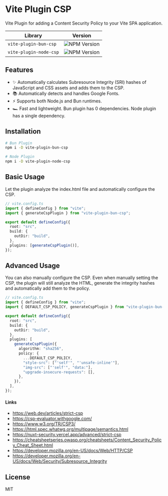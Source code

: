 # Vite Plugin CSP

Vite Plugin for adding a Content Security Policy to your Vite SPA application.

| Library                | Version                                                           |
| ---------------------- | ----------------------------------------------------------------- |
| `vite-plugin-bun-csp`  | ![NPM Version](https://img.shields.io/npm/v/vite-plugin-bun-csp)  |
| `vite-plugin-node-csp` | ![NPM Version](https://img.shields.io/npm/v/vite-plugin-node-csp) |

## Features

- ✨ Automatically calculates Subresource Integrity (SRI) hashes of JavaScript and CSS assets and adds them to the CSP.
- 📚 Automatically detects and handles Google Fonts.
- ⚡ Supports both Node.js and Bun runtimes.
- 🏎 Fast and lightweight. Bun plugin has 0 dependencies. Node plugin has a single dependency.

## Installation

```bash
# Bun Plugin
npm i -D vite-plugin-bun-csp

# Node Plugin
npm i -D vite-plugin-node-csp
```

## Basic Usage

Let the plugin analyze the index.html file and automatically configure the CSP.

```ts
// vite.config.ts
import { defineConfig } from "vite";
import { generateCspPlugin } from "vite-plugin-bun-csp";

export default defineConfig({
  root: "src",
  build: {
    outDir: "build",
  },
  plugins: [generateCspPlugin()],
});
```

## Advanced Usage

You can also manually configure the CSP. Even when manually setting the CSP, the plugin will still analyze the HTML, generate the integrity hashes and automatically add them to the policy.

```ts
// vite.config.ts
import { defineConfig } from "vite";
import { DEFAULT_CSP_POLICY, generateCspPlugin } from "vite-plugin-bun-csp";

export default defineConfig({
  root: "src",
  build: {
    outDir: "build",
  },
  plugins: [
    generateCspPlugin({
      algorithm: "sha256",
      policy: {
        ...DEFAULT_CSP_POLICY,
        "style-src": ["'self'", "'unsafe-inline'"],
        "img-src": ["'self'", "data:"],
        "upgrade-insecure-requests": [],
      },
    }),
  ],
});
```

#### Links

- https://web.dev/articles/strict-csp
- https://csp-evaluator.withgoogle.com/
- https://www.w3.org/TR/CSP3/
- https://html.spec.whatwg.org/multipage/semantics.html
- https://nuxt-security.vercel.app/advanced/strict-csp
- https://cheatsheetseries.owasp.org/cheatsheets/Content_Security_Policy_Cheat_Sheet.html
- https://developer.mozilla.org/en-US/docs/Web/HTTP/CSP
- https://developer.mozilla.org/en-US/docs/Web/Security/Subresource_Integrity

## License

MIT
